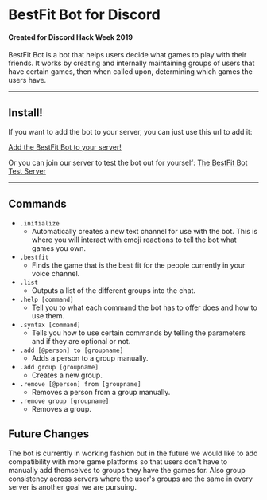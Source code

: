 # BestFit Bot for Discord

#### Created for Discord Hack Week 2019

BestFit Bot is a bot that helps users decide what games to play with their friends. It works by creating and internally maintaining groups of users that have certain games, then when called upon, determining which games the users have.

---
## Install!

If you want to add the bot to your server, you can just use this url to add it:

[Add the BestFit Bot to your server!](https://discordapp.com/api/oauth2/authorize?client_id=593298843777630208&permissions=8&redirect_uri=http%3A%2F%2F127.0.0.1%3A3000&scope=bot)

Or you can join our server to test the bot out for yourself:
[The BestFit Bot Test Server](https://discord.gg/qzusR3R)

---
## Commands
- `.initialize`
    - Automatically creates a new text channel for use with the bot. This is where you will interact with emoji reactions to tell the bot what games you own.
- `.bestfit`
    - Finds the game that is the best fit for the people currently in your voice channel.
- `.list`
    - Outputs a list of the different groups into the chat.
- `.help [command]`
    - Tell you to what each command the bot has to offer does and how to use them.  
- `.syntax [command]`
    - Tells you how to use certain commands by telling the parameters and if they are optional or not.
- `.add [@person] to [groupname]`
    - Adds a person to a group manually.
- `.add group [groupname]`
    - Creates a new group.
- `.remove [@person] from [groupname]`
    - Removes a person from a group manually.
- `.remove group [groupname]`
    - Removes a group.
    
## Future Changes

The bot is currently in working fashion but in the future we would like to add compatibility with more game platforms so that users don't have to manually add themselves to groups they have the games for. Also group consistency across servers where the user's groups are the same in every server is another goal we are pursuing.
